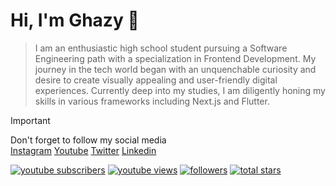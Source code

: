 # Hi, I'm Ghazy 👋

> I am an enthusiastic high school student pursuing a Software Engineering path with a specialization in Frontend Development.
> My journey in the tech world began with an unquenchable curiosity and desire to create visually appealing and user-friendly digital experiences.
> Currently deep into my studies, I am diligently honing my skills in various frameworks including Next.js and Flutter.

> [!IMPORTANT]
>  Don't forget to follow my social media </br>
> [Instagram](https://instagram.com/xylviet)
> [Youtube](https://youtube.com/@xylviet)
> [Twitter](https://Twitter.com/xylviet)
> [Linkedin](https://Linkedin.com/in/xylviet)


<p align="left">
      <a href="https://www.youtube.com/c/xylviet?sub_confirmation=1">
         <img alt="youtube subscribers" title="Subscribe to my YouTube channel" src="https://custom-icon-badges.demolab.com/youtube/channel/subscribers/UC2WHjPDvbE6O328n17ZGcfg?color=%23E05D44&label=SUBSCRIBE&logo=video&logoColor=white&style=for-the-badge&labelColor=CE4630"/></a> 
      <a href="https://www.youtube.com/c/fknight">
         <img alt="youtube views" title="YouTube views" src="https://custom-icon-badges.demolab.com/youtube/channel/views/UC2WHjPDvbE6O328n17ZGcfg?color=%23E1AD0E&logo=eye&logoColor=white&style=for-the-badge&labelColor=C79600"/></a> 
      <a href="https://github.com/ForrestKnight?tab=followers">
         <img alt="followers" title="Follow me on Github" src="https://custom-icon-badges.demolab.com/github/followers/ForrestKnight?color=236ad3&labelColor=1155ba&style=for-the-badge&logo=person-add&label=Follow&logoColor=white"/></a>
      <a href="https://github.com/ForrestKnight?tab=repositories&sort=stargazers">
         <img alt="total stars" title="Total stars on GitHub" src="https://custom-icon-badges.demolab.com/github/stars/ForrestKnight?color=55960c&style=for-the-badge&labelColor=488207&logo=star"/></a>
   </p>
